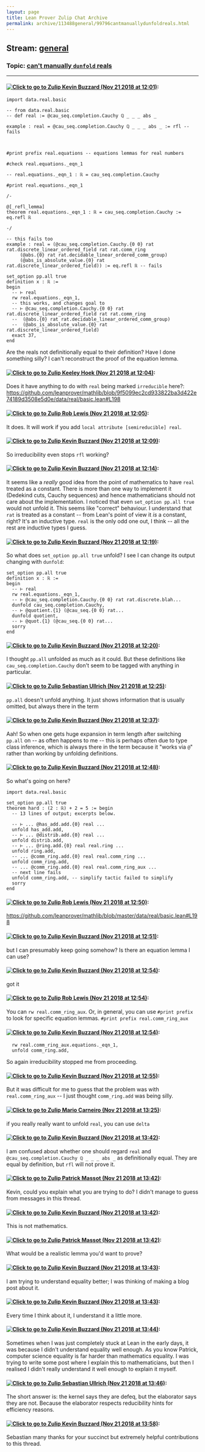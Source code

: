 ```yaml
---
layout: page
title: Lean Prover Zulip Chat Archive 
permalink: archive/113488general/99796cantmanuallydunfoldreals.html
---
```


## Stream: [general](index.html)
### Topic: [can't manually `dunfold` reals](99796cantmanuallydunfoldreals.html)

---

#### [![Click to go to Zulip](../../assets/img/zulip2.png) Kevin Buzzard (Nov 21 2018 at 12:01)](https://leanprover.zulipchat.com/#narrow/stream/113488-general/topic/can%27t%20manually%20%60dunfold%60%20reals/near/148102409):
```lean
import data.real.basic

-- from data.real.basic
-- def real := @cau_seq.completion.Cauchy ℚ _ _ _ abs _

example : real = @cau_seq.completion.Cauchy ℚ _ _ _ abs _ := rfl -- fails



#print prefix real.equations -- equations lemmas for real numbers

#check real.equations._eqn_1

-- real.equations._eqn_1 : ℝ = cau_seq.completion.Cauchy

#print real.equations._eqn_1

/-

@[_refl_lemma]
theorem real.equations._eqn_1 : ℝ = cau_seq.completion.Cauchy :=
eq.refl ℝ

-/

-- this fails too
example : real = (@cau_seq.completion.Cauchy.{0 0} rat rat.discrete_linear_ordered_field rat rat.comm_ring
     (@abs.{0} rat rat.decidable_linear_ordered_comm_group)
     (@abs_is_absolute_value.{0} rat rat.discrete_linear_ordered_field)) := eq.refl ℝ -- fails

set_option pp.all true
definition x : ℝ :=
begin
  -- ⊢ real
  rw real.equations._eqn_1,
  -- this works, and changes goal to
  -- ⊢ @cau_seq.completion.Cauchy.{0 0} rat rat.discrete_linear_ordered_field rat rat.comm_ring
  --  (@abs.{0} rat rat.decidable_linear_ordered_comm_group)
  --  (@abs_is_absolute_value.{0} rat rat.discrete_linear_ordered_field)
  exact 37,
end
```

Are the reals not definitionally equal to their definition? Have I done something silly? I can't reconstruct the proof of the equation lemma.

#### [![Click to go to Zulip](../../assets/img/zulip2.png) Keeley Hoek (Nov 21 2018 at 12:04)](https://leanprover.zulipchat.com/#narrow/stream/113488-general/topic/can%27t%20manually%20%60dunfold%60%20reals/near/148102574):
Does it have anything to do with `real` being marked `irreducible` here?: https://github.com/leanprover/mathlib/blob/9f5099ec2cd933822ba3d422e74189d3508e5d0e/data/real/basic.lean#L198

#### [![Click to go to Zulip](../../assets/img/zulip2.png) Rob Lewis (Nov 21 2018 at 12:05)](https://leanprover.zulipchat.com/#narrow/stream/113488-general/topic/can%27t%20manually%20%60dunfold%60%20reals/near/148102599):
It does. It will work if you add `local attribute [semireducible] real`.

#### [![Click to go to Zulip](../../assets/img/zulip2.png) Kevin Buzzard (Nov 21 2018 at 12:09)](https://leanprover.zulipchat.com/#narrow/stream/113488-general/topic/can%27t%20manually%20%60dunfold%60%20reals/near/148102968):
So irreducibility even stops `rfl` working?

#### [![Click to go to Zulip](../../assets/img/zulip2.png) Kevin Buzzard (Nov 21 2018 at 12:14)](https://leanprover.zulipchat.com/#narrow/stream/113488-general/topic/can%27t%20manually%20%60dunfold%60%20reals/near/148103274):
It seems like a *really* good idea from the point of mathematics to have `real` treated as a constant. There is more than one way to implement it (Dedekind cuts, Cauchy sequences) and hence mathematicians should not care about the implementation. I noticed that even `set_option pp.all true` would not unfold it. This seems like "correct" behaviour. I understand that `rat` is treated as a constant -- from Lean's point of view it *is* a constant, right? It's an inductive type. `real` is the only odd one out, I think -- all the rest are inductive types I guess.

#### [![Click to go to Zulip](../../assets/img/zulip2.png) Kevin Buzzard (Nov 21 2018 at 12:19)](https://leanprover.zulipchat.com/#narrow/stream/113488-general/topic/can%27t%20manually%20%60dunfold%60%20reals/near/148103486):
So what does `set_option pp.all true` unfold? I see I can change its output changing with `dunfold`:

```lean
set_option pp.all true
definition x : ℝ :=
begin
  -- ⊢ real
  rw real.equations._eqn_1,
  -- ⊢ @cau_seq.completion.Cauchy.{0 0} rat rat.discrete.blah...
  dunfold cau_seq.completion.Cauchy,
  -- ⊢ @quotient.{1} (@cau_seq.{0 0} rat... 
  dunfold quotient,
  -- ⊢ @quot.{1} (@cau_seq.{0 0} rat... 
  sorry
end
```

#### [![Click to go to Zulip](../../assets/img/zulip2.png) Kevin Buzzard (Nov 21 2018 at 12:20)](https://leanprover.zulipchat.com/#narrow/stream/113488-general/topic/can%27t%20manually%20%60dunfold%60%20reals/near/148103518):
I thought `pp.all` unfolded as much as it could. But these definitions like `cau_seq.completion.Cauchy` don't seem to be tagged with anything in particular.

#### [![Click to go to Zulip](../../assets/img/zulip2.png) Sebastian Ullrich (Nov 21 2018 at 12:25)](https://leanprover.zulipchat.com/#narrow/stream/113488-general/topic/can%27t%20manually%20%60dunfold%60%20reals/near/148103809):
`pp.all` doesn't unfold anything. It just shows information that is usually omitted, but always there in the term

#### [![Click to go to Zulip](../../assets/img/zulip2.png) Kevin Buzzard (Nov 21 2018 at 12:37)](https://leanprover.zulipchat.com/#narrow/stream/113488-general/topic/can%27t%20manually%20%60dunfold%60%20reals/near/148104280):
Aah! So when one gets huge expansion in term length after switching `pp.all` on -- as often happens to me -- this is perhaps often due to type class inference, which is always there in the term because it "works via `@`" rather than working by unfolding definitions.

#### [![Click to go to Zulip](../../assets/img/zulip2.png) Kevin Buzzard (Nov 21 2018 at 12:48)](https://leanprover.zulipchat.com/#narrow/stream/113488-general/topic/can%27t%20manually%20%60dunfold%60%20reals/near/148104837):
So what's going on here?
```lean
import data.real.basic

set_option pp.all true
theorem hard : (2 : ℝ) + 2 = 5 := begin
  -- 13 lines of output; excerpts below. 

  -- ⊢ ... @has_add.add.{0} real ...
  unfold has_add.add,
  -- ⊢ ... @distrib.add.{0} real ...
  unfold distrib.add,
  -- ⊢ ... @ring.add.{0} real real.ring ...
  unfold ring.add,
  -- ... @comm_ring.add.{0} real real.comm_ring ...
  unfold comm_ring.add,
  -- ... @comm_ring.add.{0} real real.comm_ring_aux ...
  -- next line fails
  unfold comm_ring.add, -- simplify tactic failed to simplify
  sorry
end
```

#### [![Click to go to Zulip](../../assets/img/zulip2.png) Rob Lewis (Nov 21 2018 at 12:50)](https://leanprover.zulipchat.com/#narrow/stream/113488-general/topic/can%27t%20manually%20%60dunfold%60%20reals/near/148104929):
https://github.com/leanprover/mathlib/blob/master/data/real/basic.lean#L198

#### [![Click to go to Zulip](../../assets/img/zulip2.png) Kevin Buzzard (Nov 21 2018 at 12:51)](https://leanprover.zulipchat.com/#narrow/stream/113488-general/topic/can%27t%20manually%20%60dunfold%60%20reals/near/148104956):
but I can presumably keep going somehow? Is there an equation lemma I can use?

#### [![Click to go to Zulip](../../assets/img/zulip2.png) Kevin Buzzard (Nov 21 2018 at 12:54)](https://leanprover.zulipchat.com/#narrow/stream/113488-general/topic/can%27t%20manually%20%60dunfold%60%20reals/near/148105101):
got it

#### [![Click to go to Zulip](../../assets/img/zulip2.png) Rob Lewis (Nov 21 2018 at 12:54)](https://leanprover.zulipchat.com/#narrow/stream/113488-general/topic/can%27t%20manually%20%60dunfold%60%20reals/near/148105102):
You can `rw real.comm_ring_aux`. Or, in general, you can use `#print prefix` to look for specific equation lemmas. `#print prefix real.comm_ring_aux`

#### [![Click to go to Zulip](../../assets/img/zulip2.png) Kevin Buzzard (Nov 21 2018 at 12:54)](https://leanprover.zulipchat.com/#narrow/stream/113488-general/topic/can%27t%20manually%20%60dunfold%60%20reals/near/148105109):
```lean
  rw real.comm_ring_aux.equations._eqn_1,
  unfold comm_ring.add,
```
So again irreducibility stopped me from proceeding.

#### [![Click to go to Zulip](../../assets/img/zulip2.png) Kevin Buzzard (Nov 21 2018 at 12:55)](https://leanprover.zulipchat.com/#narrow/stream/113488-general/topic/can%27t%20manually%20%60dunfold%60%20reals/near/148105127):
But it was difficult for me to guess that the problem was with `real.comm_ring_aux` -- I just thought `comm_ring.add` was being silly.

#### [![Click to go to Zulip](../../assets/img/zulip2.png) Mario Carneiro (Nov 21 2018 at 13:25)](https://leanprover.zulipchat.com/#narrow/stream/113488-general/topic/can%27t%20manually%20%60dunfold%60%20reals/near/148106480):
if you really really want to unfold `real`, you can use `delta`

#### [![Click to go to Zulip](../../assets/img/zulip2.png) Kevin Buzzard (Nov 21 2018 at 13:42)](https://leanprover.zulipchat.com/#narrow/stream/113488-general/topic/can%27t%20manually%20%60dunfold%60%20reals/near/148107368):
I am confused about whether one should regard `real` and `@cau_seq.completion.Cauchy ℚ _ _ _ abs _` as definitionally equal. They are equal by definition, but `rfl` will not prove it.

#### [![Click to go to Zulip](../../assets/img/zulip2.png) Patrick Massot (Nov 21 2018 at 13:42)](https://leanprover.zulipchat.com/#narrow/stream/113488-general/topic/can%27t%20manually%20%60dunfold%60%20reals/near/148107369):
Kevin, could you explain what you are trying to do? I didn't manage to guess from messages in this thread.

#### [![Click to go to Zulip](../../assets/img/zulip2.png) Kevin Buzzard (Nov 21 2018 at 13:42)](https://leanprover.zulipchat.com/#narrow/stream/113488-general/topic/can%27t%20manually%20%60dunfold%60%20reals/near/148107378):
This is not mathematics.

#### [![Click to go to Zulip](../../assets/img/zulip2.png) Patrick Massot (Nov 21 2018 at 13:42)](https://leanprover.zulipchat.com/#narrow/stream/113488-general/topic/can%27t%20manually%20%60dunfold%60%20reals/near/148107379):
What would be a realistic lemma you'd want to prove?

#### [![Click to go to Zulip](../../assets/img/zulip2.png) Kevin Buzzard (Nov 21 2018 at 13:43)](https://leanprover.zulipchat.com/#narrow/stream/113488-general/topic/can%27t%20manually%20%60dunfold%60%20reals/near/148107386):
I am trying to understand equality better; I was thinking of making a blog post about it.

#### [![Click to go to Zulip](../../assets/img/zulip2.png) Kevin Buzzard (Nov 21 2018 at 13:43)](https://leanprover.zulipchat.com/#narrow/stream/113488-general/topic/can%27t%20manually%20%60dunfold%60%20reals/near/148107395):
Every time I think about it, I understand it a little more.

#### [![Click to go to Zulip](../../assets/img/zulip2.png) Kevin Buzzard (Nov 21 2018 at 13:44)](https://leanprover.zulipchat.com/#narrow/stream/113488-general/topic/can%27t%20manually%20%60dunfold%60%20reals/near/148107469):
Sometimes when I was just completely stuck at Lean in the early days, it was because I didn't understand equality well enough. As you know Patrick, computer science equality is far harder than mathematics equality. I was trying to write some post where I explain this to mathematicians, but then I realised I didn't really understand it well enough to explain it myself.

#### [![Click to go to Zulip](../../assets/img/zulip2.png) Sebastian Ullrich (Nov 21 2018 at 13:46)](https://leanprover.zulipchat.com/#narrow/stream/113488-general/topic/can%27t%20manually%20%60dunfold%60%20reals/near/148107546):
The short answer is: the kernel says they are defeq, but the elaborator says they are not. Because the elaborator respects reducibility hints for efficiency reasons.

#### [![Click to go to Zulip](../../assets/img/zulip2.png) Kevin Buzzard (Nov 21 2018 at 13:58)](https://leanprover.zulipchat.com/#narrow/stream/113488-general/topic/can%27t%20manually%20%60dunfold%60%20reals/near/148108095):
Sebastian many thanks for your succinct but extremely helpful contributions to this thread.

